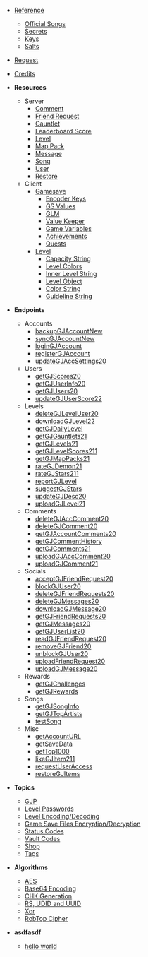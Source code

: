 <!-- docs/_sidebar.md -->
- [Reference](/)
    - [Official Songs](/reference/songs)
    - [Secrets](/reference/secrets)
    - [Keys](/reference/keys)
    - [Salts](/reference/salts)
- [Request](/endpoints/generic.md)
- [Credits](/CREDITS)



- **Resources**
  - Server
    - [Comment](/resources/server/comment.md)
    - [Friend Request](/resources/server/friendrequest.md)
    - [Gauntlet](/resources/server/gauntlet.md)
    - [Leaderboard Score](/resources/server/leaderboardscore.md)
    - [Level](/resources/server/level.md)
    - [Map Pack](/resources/server/mappack.md)
    - [Message](/resources/server/message.md)
    - [Song](/resources/server/song.md)
    - [User](/resources/server/user.md)
    - [Restore](/resources/server/restore.md)
  - Client
    - [Gamesave](/resources/client/gamesave.md)
      - [Encoder Keys](resources/client/gamesave/kCEK.md)
      - [GS Values](/resources/client/gamesave/GS_Value.md)
      - [GLM](/resources/client/gamesave/GLM.md)
      - [Value Keeper](/resources/client/gamesave/valueKeeper.md)
      - [Game Variables](/resources/client/gamesave/gv.md)
      - [Achievements](/resources/client/gamesave/achievement.md)
      - [Quests](/resources/client/gamesave/quests.md)
    - [Level](/resources/client/level.md)
      - [Capacity String](/resources/client/level-components/capacity-string.md)
      - [Level Colors](/resources/client/level-components/level-colors.md)
      - [Inner Level String](/resources/client/level-components/inner-level-string.md)
      - [Level Object](/resources/client/level-components/level-object.md)
      - [Color String](/resources/client/level-components/color-string.md)
      - [Guideline String](/resources/client/level-components/guideline-string.md)


- **Endpoints**
  - Accounts
    - [backupGJAccountNew](/endpoints/accounts/backupGJAccountNew.md)
    - [syncGJAccountNew](/endpoints/accounts/syncGJAccountNew.md)
    - [loginGJAccount](/endpoints/accounts/loginGJAccount.md)
    - [registerGJAccount](/endpoints/accounts/registerGJAccount.md)
    - [updateGJAccSettings20](/endpoints/accounts/updateGJAccSettings20.md)
  - Users
    - [getGJScores20](/endpoints/users/getGJScores20.md)
    - [getGJUserInfo20](/endpoints/users/getGJUserInfo20.md)
    - [getGJUsers20](/endpoints/users/getGJUsers20.md)
    - [updateGJUserScore22](/endpoints/users/updateGJUserScore22.md)
  - Levels
    - [deleteGJLevelUser20](/endpoints/levels/deleteGJLevelUser20.md)
    - [downloadGJLevel22](/endpoints/levels/downloadGJLevel22.md)
    - [getGJDailyLevel](/endpoints/levels/getGJDailyLevel.md)
    - [getGJGauntlets21](/endpoints/levels/getGJGauntlets21.md)
    - [getGJLevels21](/endpoints/levels/getGJLevels21.md)
    - [getGJLevelScores211](/endpoints/levels/getGJLevelScores211.md)
    - [getGJMapPacks21](/endpoints/levels/getGJMapPacks21.md)
    - [rateGJDemon21](/endpoints/levels/rateGJDemon21.md)
    - [rateGJStars211](/endpoints/levels/rateGJStars211.md)
    - [reportGJLevel](/endpoints/levels/reportGJLevel.md)
    - [suggestGJStars](/endpoints/levels/suggestGJStars.md)
    - [updateGJDesc20](/endpoints/levels/updateGJDesc20.md)
    - [uploadGJLevel21](/endpoints/levels/uploadGJLevel21.md)
  - Comments
    - [deleteGJAccComment20](/endpoints/comments/deleteGJAccComment20.md)
    - [deleteGJComment20](/endpoints/comments/deleteGJComment20.md)
    - [getGJAccountComments20](/endpoints/comments/getGJAccountComments20.md)
    - [getGJCommentHistory](/endpoints/comments/getGJCommentHistory.md)
    - [getGJComments21](/endpoints/comments/getGJComments21.md)
    - [uploadGJAccComment20](/endpoints/comments/uploadGJAccComment20.md)
    - [uploadGJComment21](/endpoints/comments/uploadGJComment21.md)
  - Socials
    - [acceptGJFriendRequest20](/endpoints/socials/acceptGJFriendRequest20.md)
    - [blockGJUser20](/endpoints/socials/blockGJUser20.md)
    - [deleteGJFriendRequests20](/endpoints/socials/deleteGJFriendRequests20.md)
    - [deleteGJMessages20](/endpoints/socials/deleteGJMessages20.md)
    - [downloadGJMessage20](/endpoints/socials/downloadGJMessage20.md)
    - [getGJFriendRequests20](/endpoints/socials/getGJFriendRequests20.md)
    - [getGJMessages20](/endpoints/socials/getGJMessages20.md)
    - [getGJUserList20](/endpoints/socials/getGJUserList20.md)
    - [readGJFriendRequest20](/endpoints/socials/readGJFriendRequest20.md)
    - [removeGJFriend20](/endpoints/socials/removeGJFriend20.md)
    - [unblockGJUser20](/endpoints/socials/unblockGJUser20.md)
    - [uploadFriendRequest20](/endpoints/socials/UploadFriendRequest20.md)
    - [uploadGJMessage20](/endpoints/socials/uploadGJMessage20.md)
  - Rewards
    - [getGJChallenges](/endpoints/rewards/getGJChallenges.md)
    - [getGJRewards](/endpoints/rewards/getGJRewards.md)
  - Songs
    - [getGJSongInfo](/endpoints/songs/getGJSongInfo.md)
    - [getGJTopArtists](/endpoints/songs/getGJTopArtists.md)
    - [testSong](/endpoints/songs/testSong.md)
  - Misc
    - [getAccountURL](/endpoints/misc/getAccountURL.md)
    - [getSaveData](/endpoints/misc/getSaveData.md)
    - [getTop1000](/endpoints/misc/getTop1000.md)
    - [likeGJItem211](/endpoints/misc/likeGJItem211.md)
    - [requestUserAccess](/endpoints/misc/requestUserAccess.md)
    - [restoreGJItems](/endpoints/misc/restoreGJItems.md)


- **Topics**
  - [GJP](/topics/gjp.md)
  - [Level Passwords](/topics/level_passwords.md)
  - [Level Encoding/Decoding](/topics/levelstring_encoding_decoding.md)
  - [Game Save Files Encryption/Decryption](/topics/localfiles_encrypt_decrypt.md)
  - [Status Codes](/topics/status_codes.md)
  - [Vault Codes](/topics/vault_codes.md)
  - [Shop](/topics/shop)
  - [Tags](/topics/tags)  


- **Algorithms**
  - [AES](topics/encryption/AES.md)
  - [Base64 Encoding](topics/encryption/base64.md)
  - [CHK Generation](topics/encryption/chk.md)
  - [RS, UDID and UUID](topics/encryption/id.md)
  - [Xor](topics/encryption/xor.md)
  - [RobTop Cipher](topics/encryption/robtop-cipher.md)


- **asdfasdf**
  - [hello world](topics/encryption/AES.md)
